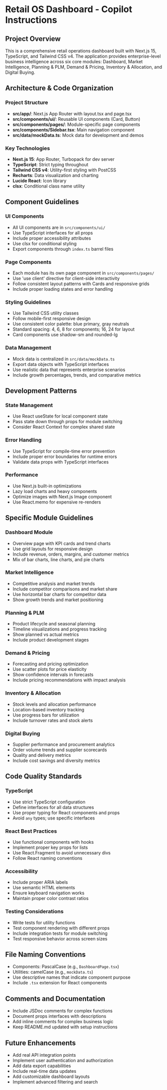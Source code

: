 # Retail OS Dashboard - Copilot Instructions

## Project Overview
This is a comprehensive retail operations dashboard built with Next.js 15, TypeScript, and Tailwind CSS v4. The application provides enterprise-level business intelligence across six core modules: Dashboard, Market Intelligence, Planning & PLM, Demand & Pricing, Inventory & Allocation, and Digital Buying.

## Architecture & Code Organization

### Project Structure
- **src/app/**: Next.js App Router with layout.tsx and page.tsx
- **src/components/ui/**: Reusable UI components (Card, Button)
- **src/components/pages/**: Module-specific page components
- **src/components/Sidebar.tsx**: Main navigation component
- **src/data/mockData.ts**: Mock data for development and demos

### Key Technologies
- **Next.js 15**: App Router, Turbopack for dev server
- **TypeScript**: Strict typing throughout
- **Tailwind CSS v4**: Utility-first styling with PostCSS
- **Recharts**: Data visualization and charting
- **Lucide React**: Icon library
- **clsx**: Conditional class name utility

## Component Guidelines

### UI Components
- All UI components are in `src/components/ui/`
- Use TypeScript interfaces for all props
- Include proper accessibility attributes
- Use clsx for conditional styling
- Export components through `index.ts` barrel files

### Page Components
- Each module has its own page component in `src/components/pages/`
- Use 'use client' directive for client-side interactivity
- Follow consistent layout patterns with Cards and responsive grids
- Include proper loading states and error handling

### Styling Guidelines
- Use Tailwind CSS utility classes
- Follow mobile-first responsive design
- Use consistent color palette: blue primary, gray neutrals
- Standard spacing: 4, 6, 8 for components; 16, 24 for layout
- Card components use shadow-sm and rounded-lg

### Data Management
- Mock data is centralized in `src/data/mockData.ts`
- Export data objects with TypeScript interfaces
- Use realistic data that represents enterprise scenarios
- Include growth percentages, trends, and comparative metrics

## Development Patterns

### State Management
- Use React useState for local component state
- Pass state down through props for module switching
- Consider React Context for complex shared state

### Error Handling
- Use TypeScript for compile-time error prevention
- Include proper error boundaries for runtime errors
- Validate data props with TypeScript interfaces

### Performance
- Use Next.js built-in optimizations
- Lazy load charts and heavy components
- Optimize images with Next.js Image component
- Use React.memo for expensive re-renders

## Specific Module Guidelines

### Dashboard Module
- Overview page with KPI cards and trend charts
- Use grid layouts for responsive design
- Include revenue, orders, margins, and customer metrics
- Mix of bar charts, line charts, and pie charts

### Market Intelligence
- Competitive analysis and market trends
- Include competitor comparisons and market share
- Use horizontal bar charts for competitor data
- Show growth trends and market positioning

### Planning & PLM
- Product lifecycle and seasonal planning
- Timeline visualizations and progress tracking
- Show planned vs actual metrics
- Include product development stages

### Demand & Pricing
- Forecasting and pricing optimization
- Use scatter plots for price elasticity
- Show confidence intervals in forecasts
- Include pricing recommendations with impact analysis

### Inventory & Allocation
- Stock levels and allocation performance
- Location-based inventory tracking
- Use progress bars for utilization
- Include turnover rates and stock alerts

### Digital Buying
- Supplier performance and procurement analytics
- Order volume trends and supplier scorecards
- Quality and delivery metrics
- Include cost savings and diversity metrics

## Code Quality Standards

### TypeScript
- Use strict TypeScript configuration
- Define interfaces for all data structures
- Use proper typing for React components and props
- Avoid `any` types; use specific interfaces

### React Best Practices
- Use functional components with hooks
- Implement proper key props for lists
- Use React.Fragment to avoid unnecessary divs
- Follow React naming conventions

### Accessibility
- Include proper ARIA labels
- Use semantic HTML elements
- Ensure keyboard navigation works
- Maintain proper color contrast ratios

### Testing Considerations
- Write tests for utility functions
- Test component rendering with different props
- Include integration tests for module switching
- Test responsive behavior across screen sizes

## File Naming Conventions
- Components: PascalCase (e.g., `DashboardPage.tsx`)
- Utilities: camelCase (e.g., `mockData.ts`)
- Use descriptive names that indicate component purpose
- Include `.tsx` extension for React components

## Comments and Documentation
- Include JSDoc comments for complex functions
- Document props interfaces with descriptions
- Add inline comments for complex business logic
- Keep README.md updated with setup instructions

## Future Enhancements
- Add real API integration points
- Implement user authentication and authorization
- Add data export capabilities
- Include real-time data updates
- Add customizable dashboard layouts
- Implement advanced filtering and search
